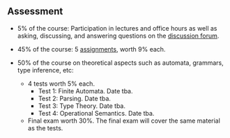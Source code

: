 ## Assessment

- 5% of the course: Participation in lectures and office hours as well as asking, discussing, and answering questions on the [discussion forum](https://groups.google.com/forum/#!forum/chapman-compiler-construction-2020).

- 45% of the course: 5 [assignments](assignments.md), worth 9% each. 

- 50% of the course on theoretical aspects such as automata, grammars, type inference, etc: 
  - 4 tests worth 5% each. 
    - Test 1: Finite Automata. Date tba.
    - Test 2: Parsing. Date tba.
    - Test 3: Type Theory. Date tba.
    - Test 4: Operational Semantics. Date tba.
  - Final exam worth 30%. The final exam will cover the same material as the tests. 

  
